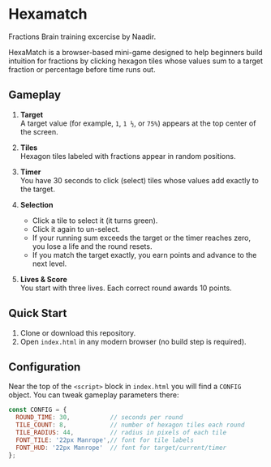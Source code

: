 # Hexamatch

Fractions Brain training excercise by Naadir.

HexaMatch is a browser-based mini-game designed to help beginners build intuition for fractions by clicking hexagon tiles whose values sum to a target fraction or percentage before time runs out.

## Gameplay

1. **Target**  
   A target value (for example, `1`, `1 ½`, or `75%`) appears at the top center of the screen.

2. **Tiles**  
   Hexagon tiles labeled with fractions appear in random positions.

3. **Timer**  
   You have 30 seconds to click (select) tiles whose values add exactly to the target.

4. **Selection**  
   - Click a tile to select it (it turns green).  
   - Click it again to un-select.  
   - If your running sum exceeds the target or the timer reaches zero, you lose a life and the round resets.  
   - If you match the target exactly, you earn points and advance to the next level.

5. **Lives & Score**  
   You start with three lives. Each correct round awards 10 points.

## Quick Start

1. Clone or download this repository.  
2. Open `index.html` in any modern browser (no build step is required).

## Configuration

Near the top of the `<script>` block in `index.html` you will find a `CONFIG` object. You can tweak gameplay parameters there:

```js
const CONFIG = {
  ROUND_TIME: 30,           // seconds per round
  TILE_COUNT: 8,            // number of hexagon tiles each round
  TILE_RADIUS: 44,          // radius in pixels of each tile
  FONT_TILE: '22px Manrope',// font for tile labels
  FONT_HUD: '22px Manrope'  // font for target/current/timer
};
